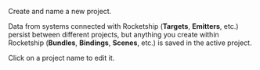 Create and name a new project. 

Data from systems connected with Rocketship (**Targets**, **Emitters**, etc.) persist between different projects, but anything you create within Rocketship (**Bundles**, **Bindings**, **Scenes**, etc.) is saved in the active project. 

Click on a project name to edit it.